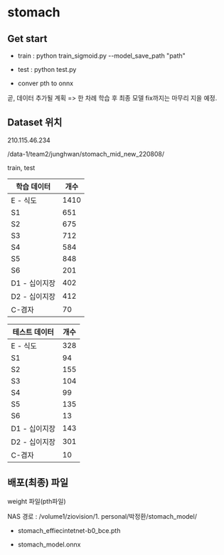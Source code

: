 # stomach

## Get start 

* train : python train_sigmoid.py --model_save_path "path" 

* test : python test.py 

* conver pth to onnx 

곧, 데이터 추가될 계획 => 한 차례 학습 후 최종 모델 fix까지는 마무리 지을 예정.

## Dataset 위치

210.115.46.234  

/data-1/team2/junghwan/stomach_mid_new_220808/

train, test

| 학습 데이터 | 개수 |
| --- | --- |
| E - 식도 | 1410 |
| S1 | 651 |
| S2 | 675 |
| S3 | 712 |
| S4 | 584 |
| S5 | 848 |
| S6 | 201 |
| D1 - 십이지장 |  402 |
| D2 - 십이지장 | 412 |
| C-겸자 | 70 |


| 테스트 데이터 | 개수 |
| --- | --- |
| E - 식도 | 328 |
| S1 | 94 |
| S2 | 155 |
| S3 | 104 |
| S4 | 99 |
| S5 | 135 |
| S6 | 13 |
| D1 - 십이지장 |  143 |
| D2 - 십이지장 | 301 |
| C-겸자 | 10 |


## 배포(최종) 파일

weight 파일(pth파일)

NAS 경로 :  /volume1/ziovision/1. personal/박정환/stomach_model/

* stomach_effiecintetnet-b0_bce.pth

* stomach_model.onnx  